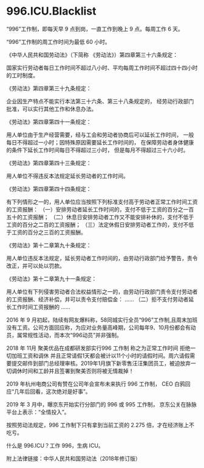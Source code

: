 # 996.ICU.Blacklist

“996”工作制，即每天早 9 点到岗，一直工作到晚上 9 点。每周工作 6 天。

“996”工作制的周工作时间为最低 60 小时。

《中华人民共和国劳动法》（下简称 《劳动法》）第四章第三十六条规定：

国家实行劳动者每日工作时间不超过八小时、平均每周工作时间不超过四十四小时的工时制度。

《劳动法》第四章第三十九条规定：

企业因生产特点不能实行本法第三十六条、第三十八条规定的， 经劳动行政部门批准，可以实行其他工作和休息办法。

《劳动法》第四章第四十一条规定：

用人单位由于生产经营需要，经与工会和劳动者协商后可以延长工作时间， 一般每日不得超过一小时；因特殊原因需要延长工作时间的， 在保障劳动者身体健康的条件下延长工作时间每日不得超过三小时， 但是每月不得超过三十六小时。

《劳动法》第四章第四十三条规定：

用人单位不得违反本法规定延长劳动者的工作时间。

《劳动法》第四章第四十四条规定：

有下列情形之一的，用人单位应当按照下列标准支付高于劳动者正常工作时间工资的工资报酬：
（一）安排劳动者延长工作时间的，支付不低于工资的百分之一百五十的工资报酬；
（二）休息日安排劳动者工作又不能安排补休的，支付不低于工资的百分之二百的工资报酬；
（三）法定休假日安排劳动者工作的，支付不低于工资的百分之三百的工资报酬。

《劳动法》第十二章第九十条规定：

用人单位违反本法规定，延长劳动者工作时间的，由劳动行政部门给予警告，责令改正，并可以处以罚款。

《劳动法》第十二章第九十一条规定：

用人单位有下列侵害劳动者合法权益情形之一的，由劳动行政部门责令支付劳动者的工资报酬、经济补偿，并可以责令支付赔偿金：
……
（二）拒不支付劳动者延长工作时间工资报酬的
……

2016 年 9 月初起，陆续有网友爆料称，58同城实行全员“996”工作制,且周末加班没有工资。公司方面回应称，为应对业务量高峰期，公司每年9、10月份都会有动员，属常规性活动，而本次“996动员”并非强制。

2018 年 11月 聚美优品在成都研发部实行996 工作制 称之为正常工作时间 拒绝一切加班工资和调休 并且正常请假1天都会被计以11个小时的请假时间。周六请假需要提交邮件到部门总经理审核。2019年1月旗下新零售汪汪集团员工，被迫放弃一切调休时间和工龄并且签署到聚美否则将被无情裁掉！

2019 年杭州电商公司有赞在公司年会宣布未来执行 996 工作制， CEO 白鸦回应“几年后回看，这次绝对是好事”。

2019 年 3 月中，曝京东开始实行分部门的 996 或 995 工作制， 京东公关在脉脉平台上表示：“全情投入”。

按照劳动法规定，996 工作制下只有拿到当前工资的 2.275 倍，才在经济账上不吃亏。

什么是 996.ICU？工作 996，生病 ICU。

附上法律链接：中华人民共和国劳动法（2018年修订版）
